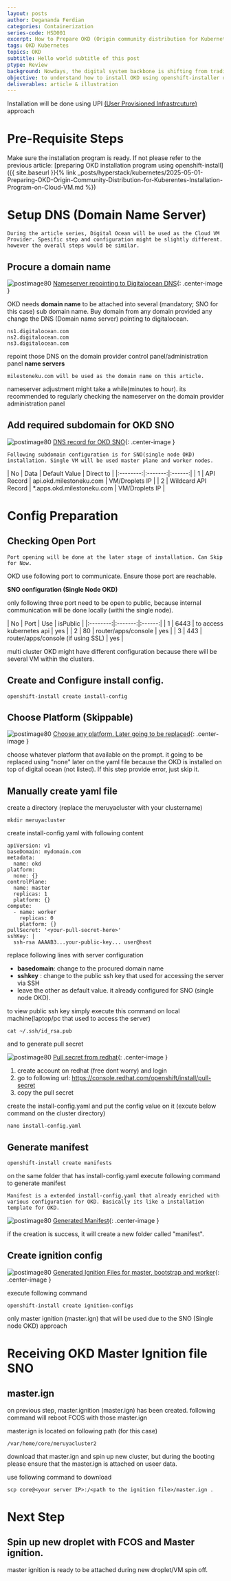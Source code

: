 ```yaml
---
layout: posts
author: Degananda Ferdian
categories: Containerization
series-code: HSD001
excerpt: How to Prepare OKD (Origin community distribution for Kubernetes) Master igintion for SNO (Single Node OKD)
tags: OKD Kubernetes
topics: OKD
subtitle: Hello world subtitle of this post
ptype: Review
background: Nowdays, the digital system backbone is shifting from traditional VM into container (on top of VM or Baremetal) to achieve more agility, versatality, scalability and availability. 
objective: to understand how to install OKD using openshift-installer on cloud VM with UPI Approach.
deliverables: article & illustration
---
```


Installation will be done using UPI <u>(User Provisioned Infrastrcuture)</u> approach

# Pre-Requisite Steps

Make sure the installation program is ready. If not please refer to the previous article: 
[preparing OKD installation program using openshift-install]({{ site.baseurl }}{% link _posts/hyperstack/kubernetes/2025-05-01-Preparing-OKD-Origin-Community-Distribution-for-Kuberentes-Installation-Program-on-Cloud-VM.md %})

# Setup DNS (Domain Name Server)

    During the article series, Digital Ocean will be used as the Cloud VM Provider. Spesific step and configuration might be slightly different. however the overall steps would be similar.

## Procure a domain name

![postimage80](/assets/images/2025-05/ns.jpg)
[Nameserver repointing to Digitalocean DNS](/assets/images/2025-05/ns.jpg){: .center-image }

OKD needs **domain name** to be attached into  several (mandatory; SNO for this case) sub domain name. Buy domain from any domain provided any change the DNS (Domain name server) pointing to digitalocean.

    ns1.digitalocean.com
    ns2.digitalocean.com
    ns3.digitalocean.com

repoint those DNS on the domain provider control panel/administration panel **name servers**

    milestoneku.com will be used as the domain name on this article.

nameserver adjustment might take a while(minutes to hour). its recommended to regularly checking the nameserver on the domain provider administration panel 

## Add required subdomain for OKD SNO

![postimage80](/assets/images/2025-05/ns2.jpg)
[DNS record for OKD SNO](/assets/images/2025-05/ns2.jpg){: .center-image }


    Following subdomain configuration is for SNO(single node OKD) installation. Single VM will be used master plane and worker nodes.

| No | Data | Default Value | Direct to |
|:--------:|:-------:|:------:|
| 1   | API Record  | api.okd.milestoneku.com | VM/Droplets IP   | 
| 2   | Wildcard API Record  | *.apps.okd.milestoneku.com | VM/Droplets IP   |

# Config Preparation

## Checking Open Port

    Port opening will be done at the later stage of installation. Can Skip for Now.

OKD use following port to communicate. Ensure those port are reachable.

**SNO configuration (Single Node OKD)**

only following three port need to be open to public, because internal communication will be done locally (withi the single node).

| No | Port | Use | isPublic |
|:--------:|:-------:|:------:|
| 1 | 6443  | to access kubernetes api | yes   | 
| 2 | 80  | router/apps/console | yes  |
| 3 | 443  | router/apps/console (if using SSL) | yes  |

multi cluster OKD might have different configuration because there will be several VM within the clusters.

## Create and Configure install config.

    openshift-install create install-config

## Choose Platform (Skippable)

![postimage80](/assets/images/2025-05/install1.jpg)
[Choose any platform. Later going to be replaced](/assets/images/2025-05/install1.jpg){: .center-image }

choose whatever platform that available on the prompt. it going to be replaced using "none" later on the yaml file because the OKD is installed on top of digital ocean (not listed). If this step provide error, just skip it.

## Manually create yaml file

create a directory (replace the meruyacluster with your clustername)

    mkdir meruyacluster

create install-config.yaml with following content

```
apiVersion: v1
baseDomain: mydomain.com
metadata:
  name: okd
platform:
  none: {}
controlPlane:
  name: master
  replicas: 1
  platform: {}
compute:
  - name: worker
    replicas: 0
    platform: {}
pullSecret: '<your-pull-secret-here>'
sshKey: |
  ssh-rsa AAAAB3...your-public-key... user@host
```

replace following lines with server configuration
- **basedomain**: change to the procured domain name
- **sshkey** : change to the public ssh key that used for accessing the server via SSH 
- leave the other as default value. it already configured for SNO (single node OKD).

to view public ssh key simply execute this command on local machine(laptop/pc that used to access the server)

    cat ~/.ssh/id_rsa.pub

and to generate pull secret

![postimage80](/assets/images/2025-05/pullsecret.jpg)
[Pull secret from redhat](/assets/images/2025-05/pullsecret.jpg){: .center-image }


1. create account on redhat (free dont worry) and login
2. go to following url:  https://console.redhat.com/openshift/install/pull-secret
3. copy the pull secret

create the install-config.yaml and put the config value on it (excute below command on the cluster directory)

    nano install-config.yaml

## Generate manifest

    openshift-install create manifests

on the same folder that has install-config.yaml execute following command to generate manifest

    Manifest is a extended install-config.yaml that already enriched with various configuration for OKD. Basically its like a installation template for OKD.


![postimage80](/assets/images/2025-05/manifest.jpg)
[Generated Manifest](/assets/images/2025-05/manifest.jpg){: .center-image }

if the creation is success, it will create a new folder called "manifest".

## Create ignition config

![postimage80](/assets/images/2025-05/ignition.jpg)
[Generated Ignition Files for master, bootstrap and worker](/assets/images/2025-05/ignition.jpg){: .center-image }

execute following command

    openshift-install create ignition-configs

only master ignition (master.ign) that will be used due to the SNO (Single node OKD) approach

# Receiving OKD Master Ignition file SNO
## master.ign

on previous step, master.ignition (master.ign) has been created. following command will reboot FCOS with those master.ign

master.ign is located on following path (for this case)

    /var/home/core/meruyacluster2

download that master.ign and spin up new cluster, but during the booting please ensure that the master.ign is attached on useer data.

use following command to download

    scp core@<your server IP>:/<path to the ignition file>/master.ign .

# Next Step

## Spin up new droplet with FCOS and Master ignition.

master ignition is ready to be attached during new droplet/VM spin off.
